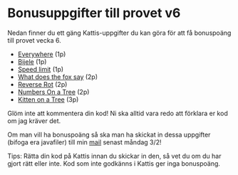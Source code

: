 # Bonusuppgifter till provet v6

Nedan finner du ett gäng Kattis-uppgifter du kan göra för att få bonuspoäng till provet vecka 6. 

* [Everywhere](https://open.kattis.com/problems/everywhere) (1p)
* [Bijele](https://open.kattis.com/problems/bijele) (1p)
* [Speed limit](https://open.kattis.com/problems/speedlimit) (1p)
* [What does the fox say](https://open.kattis.com/problems/whatdoesthefoxsay) (2p)
* [Reverse Rot](https://open.kattis.com/problems/reverserot) (2p)
* [Numbers On a Tree](https://open.kattis.com/problems/numbertree) (2p)
* [Kitten on a Tree](https://open.kattis.com/problems/kitten) (3p)

Glöm inte att kommentera din kod! Ni ska alltid vara redo att förklara er kod om jag kräver det.<br>

Om man vill ha bonuspoäng så ska man ha skickat in dessa uppgifter (bifoga era javafiler) till min [mail](mailto:are.ehnberg@ntig.se) senast måndag 3/2! <br>

Tips: Rätta din kod på Kattis innan du skickar in den, så vet du om du har gjort rätt eller inte. Kod som inte godkänns i Kattis ger inga bonuspoäng.